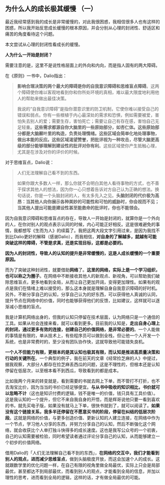 ## 为什么人的成长极其缓慢 （一）

最近我经常感到我的成长是非常缓慢的，对此我很困惑，我相信很多人也有这样的困惑，所以我开始反思成长缓慢的根本原因，并会分别从心理的封闭性、舒适区和痛苦的角度看待这个问题。

本文尝试从心理的封闭性看成长的缓慢。

**人为什么一开始是封闭？**

需要注意的是，这里不是说性格层面上的外向和内向，而是指人固有的两大障碍。

在《原则》一书中，Dalio指出：

> **影响合理决策的两个最大的障碍是你的自我意识障碍和思维盲点障碍**。这两个障碍使你难以客观地看到你和你所处环境的真相，难以最大限度地利用他人的帮助来做出最佳决策。
>
> 我说的“自我意识障碍”是指你潜意识里的防卫机制，它使你难以接受自己的错误和弱点。你有一些根植于内心最深处的需求和恐惧，例如需要被爱，害怕失去别人的爱；需要生存，害怕死亡；需要让自己有存在感，害怕自己无足轻重。**这些需求都源自你大脑里的一些原始部分，如杏仁体。这些原始部分都是大脑颞叶里的构造，负责处理情绪。这些区域会简单化地处理事物，做出本能的反应。这些区域渴望赞誉，把批评视为一种攻击，尽管大脑更高级的部分能够理解到建设性的批评对你有利**。这些区域使你产生抵触心理，尤其是在涉及对你的评价的时候。

对于思维盲点，Dalio说：

> 人们无法理解自己看不到的东西。
>
> 如果你跟大多数人一样，那么你就不会明白其他人看待事物的方式，也不善于探求其他人的想法，因为你一心只想着告诉对方自己认为正确的想法。换句话说，你是一个头脑封闭的人，有太多先入之见。**头脑封闭的代价极为高昂：当其他人向你展示各种美妙的可能性和可怕的威胁时，你会视而不见；当其他人提出可能是建设性甚至能救命的批评时，你也不能领会。** 

因为自我意识障碍和思维盲点的存在，导致人一开始是封闭的，就算你是一个外向的人，在你对别人的观点表示认同的时候，内心可能正好相反。这是很难避免的事情，我都想写《生而为人》的续篇了。我把这两大段文字引用过来，是因为我找不到比Dalio更好的解释（感谢Dalio），而我相信，**对自身的了解越多，就越有可能突破这样的障碍，不管是求真，还是实现目标，这都是必要的。**

 

**因为人的封闭性，导致人的认知的提升是非常缓慢的，这是人成长缓慢的一个重要原因。**

而为了突破这种封闭性，就要借助**网络**了。**这里的网络，实际上是一个学习组织，也可以称之为圈子**。在网络中不断接收其他人的新观点、新视角，可以帮助我们破除思维盲点，更多地看到全局，从而让自己更加开阔，变得更加理性。如果有的观点是我们在情绪上难以接受的，那么这本身就是理解自身自我意识障碍的好时机。另外，不断分享自己的认知，分享自己认为的好东西，可以获得他人真诚的认同，提升节点在网络中的价值，同时也能够获得他们的反馈，比如建议，这样就可以逐渐减小思维的盲点。

我是计算机网络出身的，但我的认知只停留在技术层面，认为网络只是一个通信的工具。如果从社会连接来看，就可以看到更多。目前我的认知是，**走出自身心理上的封闭，通过更多有效的连接，创建自己的价值网络，是非常必要的**。一个人能做的事情是有限的，单从技术上，有些程序员可以做到全栈，但让他一个人开发一个系统，也是非常费时的，至少没有团队协作快，这就导致他可能错失良机。

**一个人不但能力有限，更根本的是其认知也极其有限，而认知是推进高质量决策和行动的关键所在**。一个典型的例子，我在前天的文章《经常捡芝麻的人》中提过，据我观察，大部分人都存在捡芝麻丢西瓜的问题，这是不理性的，但根本还是认知停留在低层次，以至根本看不到西瓜，导致看到的都是成本。

比如我两个月来的转变就是，看到需要的书就去网上下单，而不管打不打折，也不去淘宝比价，因为当当的书价已经足够便宜。**与从书中吸收的知识相比，书价就可以忽略不计**（这也是知识付费的逻辑，钱不是唯一的价值，钱只具有工具价值）。这是我认知的一个提升，但它不来自我自身的开悟，而是辉哥说他只要一看到喜欢的书，就先买电子版，如果没有就马上下单，很快书就到了，就可以阅读了。**如果没有这个链接关系，我多半还停留在不愿意买书的阶段，停留在纠结的低层次阶段**。这就是网络的价值，与更多创造价值、更新认知的人建立连接，在网络中作为一个节点，学习他人分享的东西，并努力分享自己的认知，然后不断强化这个网络，就会收获比个人单打独斗快得多的成长速度。这也是我写公众号的一个初衷，自己的认知需要被检验，同时希望读者通过评论分享自己的认知，从而能够建立一个初步的价值网络。

借用Dalio的「人们无法理解自己看不到的东西」，**在网络的交互中，我们才能看到别人的观点，进而减少思维盲点**，做到头脑极度开放，而这会加速个人的成长。这就跟数学里的优化问题一样，在自己有限的视角里做全局最优，实际上只会是局部最优，甚至都达不到局部最优，而看到别人的观点，才能看到全局的信息，并加以理性的思考，进而看到全局的逻辑，这样的话，才有做全局最优的可能。